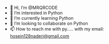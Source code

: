 - 👋 Hi, I’m @MRQRCODE
- 👀 I’m interested in Python
- 🌱 I’m currently learning Python
- 💞️ I’m looking to collaborate on Python
- 📫 How to reach me with py..... with my email: hosein128naderi@gmail.com

<!---
MRQRCODE/MRQRCODE is a ✨ special ✨ repository because its `README.md` (this file) appears on your GitHub profile.
You can click the Preview link to take a look at your changes.
--->
